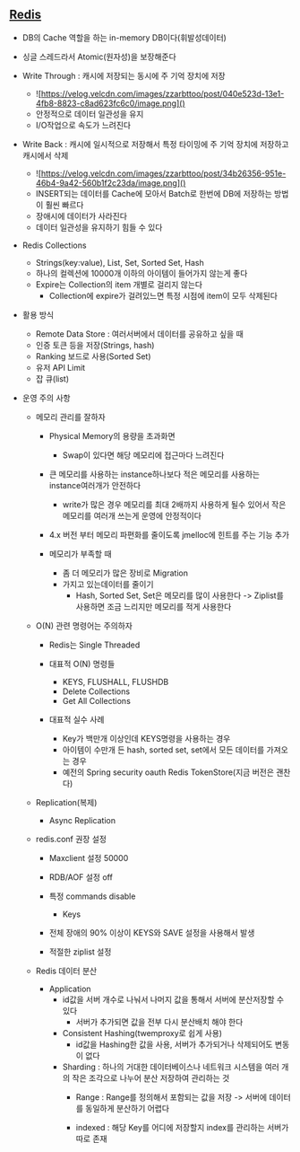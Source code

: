 ## [Redis](https://www.youtube.com/watch?v=mPB2CZiAkKM)
- DB의 Cache 역할을 하는 in-memory DB이다(휘발성데이터)
- 싱글 스레드라서 Atomic(원자성)을 보장해준다

- Write Through : 캐시에 저장되는 동시에 주 기억 장치에 저장
    - ![https://velog.velcdn.com/images/zzarbttoo/post/040e523d-13e1-4fb8-8823-c8ad623fc6c0/image.png]()
    - 안정적으로 데이터 일관성을 유지
    - I/O작업으로 속도가 느려진다

- Write Back : 캐시에 일시적으로 저장해서 특정 타이밍에 주 기억 장치에 저장하고 캐시에서 삭제
    - ![https://velog.velcdn.com/images/zzarbttoo/post/34b26356-951e-46b4-9a42-560b1f2c23da/image.png]()
    - INSERT되는 데이터를 Cache에 모아서 Batch로 한번에 DB에 저장하는 방법이 훨씬 빠르다
    - 장애시에 데이터가 사라진다
    - 데이터 일관성을 유지하기 힘들 수 있다

- Redis Collections
    - Strings(key:value), List, Set, Sorted Set, Hash
    - 하나의 컬렉션에 10000개 이하의 아이템이 들어가지 않는게 좋다
    - Expire는 Collection의 item 개별로 걸리지 않는다
        - Collection에 expire가 걸려있느면 특정 시점에 item이 모두 삭제된다

- 활용 방식
    - Remote Data Store : 여러서버에서 데이터를 공유하고 싶을 때
    - 인증 토큰 등을 저장(Strings, hash)
    - Ranking 보드로 사용(Sorted Set)
    - 유저 API Limit
    - 잡 큐(list)
    
- 운영 주의 사항
    - 메모리 관리를 잘하자
        - Physical Memory의 용량을 초과화면
            - Swap이 있다면 해당 메모리에 접근마다 느려진다

        - 큰 메모리를 사용하는 instance하나보다 적은 메모리를 사용하는 instance여러개가 안전하다
            - write가 많은 경우 메모리를 최대 2배까지 사용하게 될수 있어서 작은 메모리를 여러개 쓰는게 운영에 안정적이다
        
        - 4.x 버전 부터 메모리 파편화를 줄이도록 jmelloc에 힌트를 주는 기능 추가

        - 메모리가 부족할 때
            - 좀 더 메모리가 많은 장비로 Migration
            - 가지고 있는데이터를 줄이기
                - Hash, Sorted Set, Set은 메모리를 많이 사용한다 -> Ziplist를 사용하면 조금 느리지만 메모리를 적게 사용한다


    - O(N) 관련 명령어는 주의하자
        - Redis는 Single Threaded 
        - 대표적 O(N) 명령들
            - KEYS, FLUSHALL, FLUSHDB
            - Delete Collections
            - Get All Collections
        
        - 대표적 실수 사례
            - Key가 백만개 이상인데 KEYS명령을 사용하는 경우
            - 아이템이 수만개 든 hash, sorted set, set에서 모든 데이터를 가져오는 경우
            - 예전의 Spring security oauth Redis TokenStore(지금 버전은 괜찬다)

    - Replication(복제)
        - Async Replication
    
    - redis.conf 권장 설정 
        - Maxclient 설정 50000
        - RDB/AOF 설정 off
        - 특정 commands disable
            - Keys
            
        - 전체 장애의 90% 이상이 KEYS와 SAVE 설정을 사용해서 발생
        - 적절한 ziplist 설정
    
    - Redis 데이터 분산
        - Application
            - id값을 서버 개수로 나눠서 나머지 값을 통해서 서버에 분산저장할 수 있다
                - 서버가 추가되면 값을 전부 다시 분산배치 해야 한다
            - Consistent Hashing(twemproxy로 쉽게 사용)
                - id값을 Hashing한 값을 사용, 서버가 추가되거나 삭제되어도 변동이 없다
            - Sharding : 하나의 거대한 데이터베이스나 네트워크 시스템을 여러 개의 작은 조각으로 나누어 분산 저장하여 관리하는 것
                - Range : Range를 정의해서 포함되는 값을 저장 -> 서버에 데이터를 동일하게 분산하기 어렵다

                - indexed : 해당 Key를 어디에 저장할지 index를 관리하는 서버가 따로 존재
        